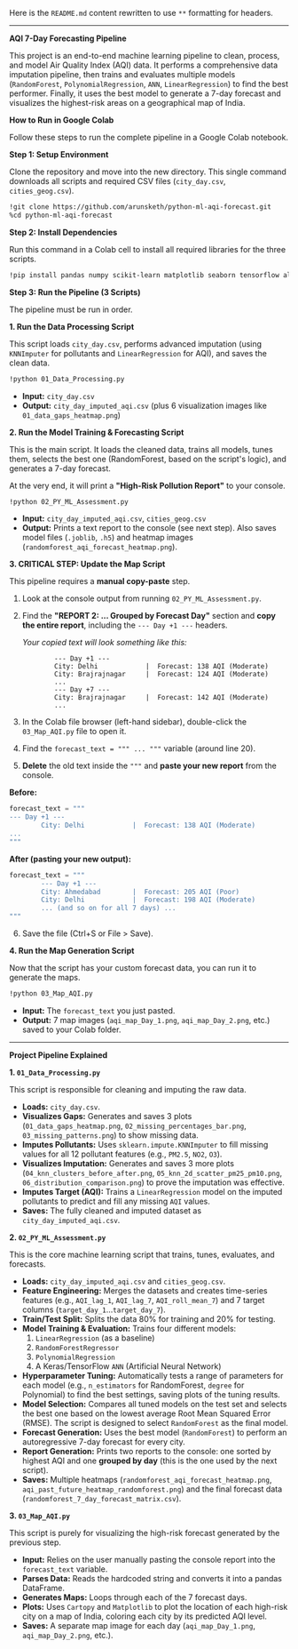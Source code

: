 Here is the `README.md` content rewritten to use `**` formatting for headers.

-----

**AQI 7-Day Forecasting Pipeline**

This project is an end-to-end machine learning pipeline to clean, process, and model Air Quality Index (AQI) data. It performs a comprehensive data imputation pipeline, then trains and evaluates multiple models (`RandomForest`, `PolynomialRegression`, `ANN`, `LinearRegression`) to find the best performer. Finally, it uses the best model to generate a 7-day forecast and visualizes the highest-risk areas on a geographical map of India.

**How to Run in Google Colab**

Follow these steps to run the complete pipeline in a Google Colab notebook.

**Step 1: Setup Environment**

Clone the repository and move into the new directory. This single command downloads all scripts and required CSV files (`city_day.csv`, `cities_geog.csv`).

```bash
!git clone https://github.com/arunsketh/python-ml-aqi-forecast.git
%cd python-ml-aqi-forecast
```

**Step 2: Install Dependencies**

Run this command in a Colab cell to install all required libraries for the three scripts.

```bash
!pip install pandas numpy scikit-learn matplotlib seaborn tensorflow altair cartopy joblib
```

**Step 3: Run the Pipeline (3 Scripts)**

The pipeline must be run in order.

**1. Run the Data Processing Script**

This script loads `city_day.csv`, performs advanced imputation (using `KNNImputer` for pollutants and `LinearRegression` for AQI), and saves the clean data.

```bash
!python 01_Data_Processing.py
```

  * **Input:** `city_day.csv`
  * **Output:** `city_day_imputed_aqi.csv` (plus 6 visualization images like `01_data_gaps_heatmap.png`)

**2. Run the Model Training & Forecasting Script**

This is the main script. It loads the cleaned data, trains all models, tunes them, selects the best one (RandomForest, based on the script's logic), and generates a 7-day forecast.

At the very end, it will print a **"High-Risk Pollution Report"** to your console.

```bash
!python 02_PY_ML_Assessment.py
```

  * **Input:** `city_day_imputed_aqi.csv`, `cities_geog.csv`
  * **Output:** Prints a text report to the console (see next step). Also saves model files (`.joblib`, `.h5`) and heatmap images (`randomforest_aqi_forecast_heatmap.png`).

**3. CRITICAL STEP: Update the Map Script**

This pipeline requires a **manual copy-paste** step.

1.  Look at the console output from running `02_PY_ML_Assessment.py`.

2.  Find the **"REPORT 2: ... Grouped by Forecast Day"** section and **copy the entire report**, including the `--- Day +1 ---` headers.

    *Your copied text will look something like this:*

    ```
            --- Day +1 ---
            City: Delhi            |  Forecast: 138 AQI (Moderate)
            City: Brajrajnagar     |  Forecast: 124 AQI (Moderate)
            ...
            --- Day +7 ---
            City: Brajrajnagar     |  Forecast: 142 AQI (Moderate)
            ...
    ```

3.  In the Colab file browser (left-hand sidebar), double-click the `03_Map_AQI.py` file to open it.

4.  Find the `forecast_text = """ ... """` variable (around line 20).

5.  **Delete** the old text inside the `"""` and **paste your new report** from the console.

**Before:**

```python
forecast_text = """
--- Day +1 ---
        City: Delhi            |  Forecast: 138 AQI (Moderate)
...
"""
```

**After (pasting your new output):**

```python
forecast_text = """
        --- Day +1 ---
        City: Ahmedabad        |  Forecast: 205 AQI (Poor)
        City: Delhi            |  Forecast: 198 AQI (Moderate)
        ... (and so on for all 7 days) ...
"""
```

6.  Save the file (Ctrl+S or File \> Save).

**4. Run the Map Generation Script**

Now that the script has your custom forecast data, you can run it to generate the maps.

```bash
!python 03_Map_AQI.py
```

  * **Input:** The `forecast_text` you just pasted.
  * **Output:** 7 map images (`aqi_map_Day_1.png`, `aqi_map_Day_2.png`, etc.) saved to your Colab folder.

-----

**Project Pipeline Explained**

**1. `01_Data_Processing.py`**

This script is responsible for cleaning and imputing the raw data.

  * **Loads:** `city_day.csv`.
  * **Visualizes Gaps:** Generates and saves 3 plots (`01_data_gaps_heatmap.png`, `02_missing_percentages_bar.png`, `03_missing_patterns.png`) to show missing data.
  * **Imputes Pollutants:** Uses `sklearn.impute.KNNImputer` to fill missing values for all 12 pollutant features (e.g., `PM2.5`, `NO2`, `O3`).
  * **Visualizes Imputation:** Generates and saves 3 more plots (`04_knn_clusters_before_after.png`, `05_knn_2d_scatter_pm25_pm10.png`, `06_distribution_comparison.png`) to prove the imputation was effective.
  * **Imputes Target (AQI):** Trains a `LinearRegression` model on the imputed pollutants to predict and fill any missing `AQI` values.
  * **Saves:** The fully cleaned and imputed dataset as `city_day_imputed_aqi.csv`.

**2. `02_PY_ML_Assessment.py`**

This is the core machine learning script that trains, tunes, evaluates, and forecasts.

  * **Loads:** `city_day_imputed_aqi.csv` and `cities_geog.csv`.
  * **Feature Engineering:** Merges the datasets and creates time-series features (e.g., `AQI_lag_1`, `AQI_lag_7`, `AQI_roll_mean_7`) and 7 target columns (`target_day_1`...`target_day_7`).
  * **Train/Test Split:** Splits the data 80% for training and 20% for testing.
  * **Model Training & Evaluation:** Trains four different models:
    1.  `LinearRegression` (as a baseline)
    2.  `RandomForestRegressor`
    3.  `PolynomialRegression`
    4.  A Keras/TensorFlow `ANN` (Artificial Neural Network)
  * **Hyperparameter Tuning:** Automatically tests a range of parameters for each model (e.g., `n_estimators` for RandomForest, `degree` for Polynomial) to find the best settings, saving plots of the tuning results.
  * **Model Selection:** Compares all tuned models on the test set and selects the best one based on the lowest average Root Mean Squared Error (RMSE). The script is designed to select `RandomForest` as the final model.
  * **Forecast Generation:** Uses the best model (`RandomForest`) to perform an autoregressive 7-day forecast for every city.
  * **Report Generation:** Prints two reports to the console: one sorted by highest AQI and one **grouped by day** (this is the one used by the next script).
  * **Saves:** Multiple heatmaps (`randomforest_aqi_forecast_heatmap.png`, `aqi_past_future_heatmap_randomforest.png`) and the final forecast data (`randomforest_7_day_forecast_matrix.csv`).

**3. `03_Map_AQI.py`**

This script is purely for visualizing the high-risk forecast generated by the previous step.

  * **Input:** Relies on the user manually pasting the console report into the `forecast_text` variable.
  * **Parses Data:** Reads the hardcoded string and converts it into a pandas DataFrame.
  * **Generates Maps:** Loops through each of the 7 forecast days.
  * **Plots:** Uses `Cartopy` and `Matplotlib` to plot the location of each high-risk city on a map of India, coloring each city by its predicted AQI level.
  * **Saves:** A separate map image for each day (`aqi_map_Day_1.png`, `aqi_map_Day_2.png`, etc.).
